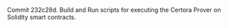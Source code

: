 Commit 232c28d.                    Build and Run scripts for executing the Certora Prover on Solidity smart contracts.
